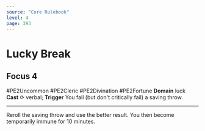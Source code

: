 ```yaml
---
source: "Core Rulebook"
level: 4
page: 393
---
```


# Lucky Break
## Focus 4
#PE2Uncommon #PE2Cleric #PE2Divination #PE2Fortune 
**Domain** luck
**Cast** ⟳ verbal; **Trigger** You fail (but don't critically fail) a saving throw.

-----
Reroll the saving throw and use the better result. You then become temporarily immune for 10 minutes.